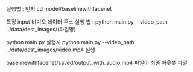 실행법 : 먼저 cd model/baselinewithfacenet  

특정 input 비디오 데이터 주소 실행 법 : python main.py --video_path ../data/dest_images/(파일명)  

python main.py 실행시 python main.py --video_path ../data/dest_images/video.mp4 실행  

baselinewithfacenet/saved/output_with_audio.mp4 파일이 최종 아웃풋 파일
